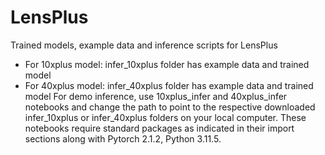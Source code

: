 # LensPlus
 Trained models, example data and inference scripts for LensPlus
 * For 10xplus model: infer_10xplus folder has example data and trained model
 * For 40xplus model: infer_40xplus folder has example data and trained model
For demo inference, use 10xplus_infer and 40xplus_infer notebooks and change the path to point to the respective downloaded infer_10xplus or infer_40xplus folders on your local computer.
These notebooks require standard packages as indicated in their import sections along with Pytorch 2.1.2, Python 3.11.5. 

